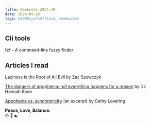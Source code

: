 ```yaml
---
title: Weeknote 2024:39
date: 2024-08-26
tags: #100DaysToOffload, Weeknotes
---
```


## Cli tools
fzf - A command-line fuzzy finder

## Articles I read
[Laziness is the Root of All Evil](https://zacs.site/blog/laziness-is-the-root-of-all-evil.html) by Zac Szewczyk

[The dangers of apophenia: not everything happens for a reason](https://nesslabs.com/apophenia) by Dr. Hannah Rose  

[Apophenia vs. synchronicity](https://psychcentral.com/health/apophenia-overview#synchronicity) (an excerpt) by Cathy Lovering   


**Peace, Love, Balance.**  
☮️ 💚 ☯️